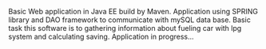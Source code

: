 Basic Web application in Java EE build by Maven. Application using SPRING library and DAO framework to communicate with mySQL data base. Basic task this software is to gathering information about fueling car with lpg system and calculating saving.
Application in progress...
